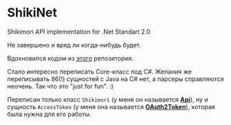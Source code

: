 # ShikiNet
Shikimori API implementation for .Net Standart 2.0

Не завершено и вряд ли когда-нибудь будет. 

Вдохновился кодом из [этого](https://github.com/Firely-Pasha/JShikiApi) репозитория. 

Стало интересно переписать Core-класс под C#. Желания же переписывать 86(!) сущностей с Java на C# нет, а парсеры справляются неочень.
Так что это "just for fun". :)

Переписан только класс `Shikimori` (у меня он называется [**Api**](https://github.com/MrModest/ShikiNet/blob/master/ShikiNet/Core/Api.cs)), ну и сущность `AccessToken` (у меня она называется [**OAuth2Token**](https://github.com/MrModest/ShikiNet/blob/master/ShikiNet/Entity/OAuth2Token.cs)), которая была нужна для его работы.
